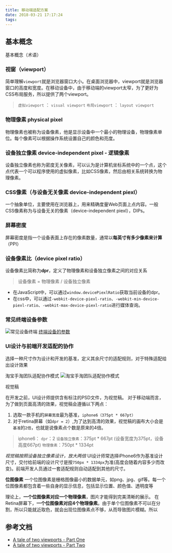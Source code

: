 ```yaml
---
title: 移动端适配方案
date: 2018-03-21 17:17:24
tags:
---
```


## 基本概念

基本概念（术语）

### 视窗（viewport）

简单理解`viewport`就是浏览器窗口大小。在桌面浏览器中，viewport就是浏览器窗口的高度和宽度。在移动设备中，由于移动端的viewport太窄，为了更好为CSS布局服务，所以提供了两个viewport。

> `虚拟viewport` ： `visual viewport`
> `布局viewport` ： `layout viewport`

### 物理像素 physical pixel
物理像素也被称为设备像素，他是显示设备中一个最小的物理设备，物理像素单位。每个像素可以根据操作系统设置自己的颜色和亮度。

### 设备独立像素 device-independent pixel - 逻辑像素
设备独立像素也称为密度无关像素，可以认为是计算机坐标系统中的一个点，这个点代表一个可以程序使用的虚拟像素，比如CSS像素，然后由相关系统转换为物理像素。

### CSS像素（与设备无关像素 device-independent piexl）
一个抽象单位，主要使用在浏览器上，用来精确度量Web页面上点内容。一般CSS像素称为与设备无关的像素（device-independent piexl），DIPs。

### 屏幕密度 
屏幕密度是指一个设备表面上存在的像素数量，通常以**每英寸有多少像素来计算**（PPI）

### 设备像素比（device pixel ratio）
设备像素比简称为**dpr**，定义了物理像素和设备独立像素之间的对应关系
> 设备像素 = 物理像素 / 设备独立像素

* 在JavaScript中，可以通过`window.devicePiexlRatio`获取当前设备的dpr。
* 在css中，可以通过`-webkit-device-piexl-ratio`、`-webkit-min-device-piexl-ratio`、`-webkit-max-device-piexl-ratio`进行媒体查询。

### 常见终端设备参数

![常见设备终端](https://hexo-blog-1256208212.cos.ap-beijing.myqcloud.com/1521689499823.jpg)
[终端设备的参数](https://design.google.com/devices/)

### UI设计与前端开发适配的协作

选择一种尺寸作为设计和开发的基准，定义其余尺寸的适配规则，对于特殊适配给出设计效果

淘宝手淘团队适配协作模式
![淘宝手淘团队适配协作模式](https://hexo-blog-1256208212.cos.ap-beijing.myqcloud.com/taobaotuanduishipei.jpeg)


视觉稿

在开发之前，UI设计师提供含有标注的PSD文件，为视觉稿。
对于移动端而言，为了做到页面高清的效果，视觉稿会遵循以下两点：
1. 选取一款手机的`屏幕宽度`最为基准，`iphone6（375pt * 667pt）`
2. 对于retina屏幕（如`dpr = 2`）,为了达到高清的效果，视觉稿的画布大小会是`基准`的`2倍`，也就是说像素点个数是原来的4倍。

> iphone6： 
`dpr`：2
`设备独立像素`：375pt \* 667pt (设备宽度为375pt，设备高度667pt)
`物理像素`：750pt \* 1334pt

*视觉稿按照设备独立像素设计，放大两倍*
UI设计师常选择iPhone6作为基准设计尺寸，交付给前端的设计尺寸是按`750px * 1334px`为准(高度会随着内容多少而改变)。前端开发人员通过一套适配规则自动适配到其他的尺寸。

**位图像素**
一个位图像素是栅格图像最小的数据单元，如png、jpg、gif等。每一个位图像素都包含着一些自身的显示信息，包括显示位置、颜色值、透明度等

理论上，**一个位图像素对应一个物理像素**，图片才能得到完美清晰的展示。
在Retina屏幕下，**一个位图像素对应4个物理像素**。由于单个位图像素不可以在分割，所以只能就近取色，就会出现位图像素点不够，从而导致图片模糊。所以

## 参考文档 
* [A tale of two viewports - Part One](https://www.quirksmode.org/mobile/viewports.html)
* [A tale of two viewports - Part Two](https://www.quirksmode.org/mobile/viewports2.html)